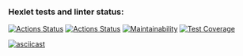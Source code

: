 ### Hexlet tests and linter status:
[![Actions Status](https://github.com/artem6367/php-project-48/actions/workflows/hexlet-check.yml/badge.svg)](https://github.com/artem6367/php-project-48/actions)
[![Actions Status](https://github.com/artem6367/php-project-48/actions/workflows/ci.yml/badge.svg)](https://github.com/artem6367/php-project-48/actions)
[![Maintainability](https://api.codeclimate.com/v1/badges/2302a0f6a18782a76303/maintainability)](https://codeclimate.com/github/artem6367/php-project-48/maintainability)
[![Test Coverage](https://api.codeclimate.com/v1/badges/2302a0f6a18782a76303/test_coverage)](https://codeclimate.com/github/artem6367/php-project-48/test_coverage)

[![asciicast](https://asciinema.org/a/641969.svg)](https://asciinema.org/a/641969)
